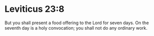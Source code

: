 # Leviticus 23:8

But you shall present a food offering to the Lord for seven days. On the seventh day is a holy convocation; you shall not do any ordinary work.
